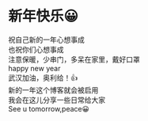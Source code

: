 # 新年快乐😀

祝自己新的一年心想事成  
也祝你们心想事成  
注意保暖，少串门，多呆在家里，戴好口罩  
happy new year  
武汉加油，奥利给！👍  
新的一年这个博客就会被启用  
我会在这儿分享一些日常给大家  
See u tomorrow,peace😀
